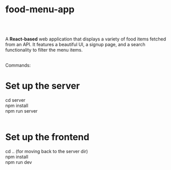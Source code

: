 <h1>f o o d - m e n u - a p p</h1>   <br><br>

A **React-based** web application that displays a variety of food items fetched from an API. 
It features a beautiful UI, a signup page, and a search functionality to filter the menu items. <br><br>

Commands:<br>
  # Set up the server<br>
  cd server<br>
  npm install<br>
  npm run server<br><br>

  # Set up the frontend<br>
  cd ..  (for moving back to the server dir)<br>
  npm install<br>
  npm run dev<br>



 
 
